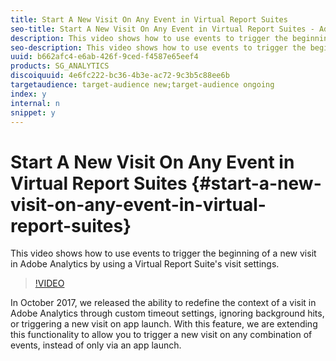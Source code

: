 ```yaml
---
title: Start A New Visit On Any Event in Virtual Report Suites
seo-title: Start A New Visit On Any Event in Virtual Report Suites - Adobe Analytics
description: This video shows how to use events to trigger the beginning of a new visit in Adobe Analytics by using a Virtual Report Suite's visit settings.
seo-description: This video shows how to use events to trigger the beginning of a new visit in Adobe Analytics by using a Virtual Report Suite's visit settings.
uuid: b662afc4-e6ab-426f-9ced-f4587e65eef4
products: SG_ANALYTICS
discoiquuid: 4e6fc222-bc36-4b3e-ac72-9c3b5c88ee6b
targetaudience: target-audience new;target-audience ongoing
index: y
internal: n
snippet: y
---
```


# Start A New Visit On Any Event in Virtual Report Suites {#start-a-new-visit-on-any-event-in-virtual-report-suites}

This video shows how to use events to trigger the beginning of a new visit in Adobe Analytics by using a Virtual Report Suite's visit settings.

>[!VIDEO](https://video.tv.adobe.com/v/23129/?quality=12)

In October 2017, we released the ability to redefine the context of a visit in Adobe Analytics through custom timeout settings, ignoring background hits, or triggering a new visit on app launch. With this feature, we are extending this functionality to allow you to trigger a new visit on any combination of events, instead of only via an app launch.
